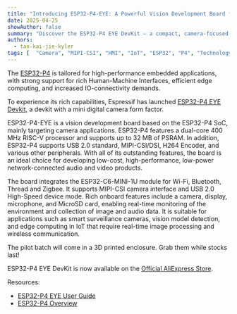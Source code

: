 ```yaml
---
title: "Introducing ESP32-P4-EYE: A Powerful Vision Development Board for Edge AI"
date: 2025-04-25
showAuthor: false
summary: "Discover the ESP32-P4 EYE DevKit — a compact, camera-focused development board designed for real-time image processing and edge computing. Learn how this powerful, low-cost solution can accelerate your next smart camera or IoT project."
authors:
  - tan-kai-jie-kyler
tags: [  "Camera", "MIPI-CSI", "HMI", "IoT", "ESP32", "P4", "Technology"]
---
```



The [ESP32-P4](https://www.espressif.com/en/products/socs/esp32-p4) is tailored for high-performance embedded applications, with strong support for rich Human-Machine Interfaces, efficient edge computing, and increased IO-connectivity demands.

To experience its rich capabilities, Espressif has launched [ESP32-P4 EYE Devkit](https://docs.espressif.com/projects/esp-dev-kits/en/latest/esp32p4/esp32-p4-eye/user_guide.html), a devkit with a mini digital camera form factor.

ESP32-P4-EYE is a vision development board based on the ESP32-P4 SoC, mainly targeting camera applications. ESP32-P4 features a dual-core 400 MHz RISC-V processor and supports up to 32 MB of PSRAM. In addition, ESP32-P4 supports USB 2.0 standard, MIPI-CSI/DSI, H264 Encoder, and various other peripherals. With all of its outstanding features, the board is an ideal choice for developing low-cost, high-performance, low-power network-connected audio and video products.

The board integrates the ESP32-C6-MINI-1U module for Wi-Fi, Bluetooth, Thread and Zigbee. It supports MIPI-CSI camera interface and USB 2.0 High-Speed device mode. Rich onboard features include a camera, display, microphone, and MicroSD card, enabling real-time monitoring of the environment and collection of image and audio data. It is suitable for applications such as smart surveillance cameras, vision model detection, and edge computing in IoT that require real-time image processing and wireless communication.

The pilot batch will come in a 3D printed enclosure. Grab them while stocks last!

ESP32-P4 EYE DevKit is now available on the [Official AliExpress Store](https://www.aliexpress.com/item/1005008833551850.html).

Resources:

- [ESP32-P4 EYE User Guide](https://docs.espressif.com/projects/esp-dev-kits/en/latest/esp32p4/esp32-p4-eye/user_guide.html)
- [ESP32-P4 Overview](https://www.espressif.com/en/products/socs/esp32-p4)